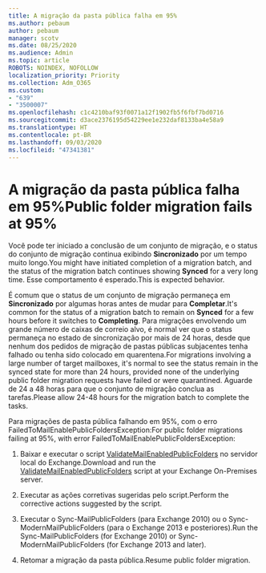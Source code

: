 ```yaml
---
title: A migração da pasta pública falha em 95%
ms.author: pebaum
author: pebaum
manager: scotv
ms.date: 08/25/2020
ms.audience: Admin
ms.topic: article
ROBOTS: NOINDEX, NOFOLLOW
localization_priority: Priority
ms.collection: Adm_O365
ms.custom:
- "639"
- "3500007"
ms.openlocfilehash: c1c4210baf93f0071a12f1902fb5f6fbf7bd0716
ms.sourcegitcommit: d3ace2376195d54229ee1e232daf8133ba4e58a9
ms.translationtype: HT
ms.contentlocale: pt-BR
ms.lasthandoff: 09/03/2020
ms.locfileid: "47341381"
---
```

# <a name="public-folder-migration-fails-at-95"></a><span data-ttu-id="bb4cf-102">A migração da pasta pública falha em 95%</span><span class="sxs-lookup"><span data-stu-id="bb4cf-102">Public folder migration fails at 95%</span></span>

<span data-ttu-id="bb4cf-103">Você pode ter iniciado a conclusão de um conjunto de migração, e o status do conjunto de migração continua exibindo **Sincronizado** por um tempo muito longo.</span><span class="sxs-lookup"><span data-stu-id="bb4cf-103">You might have initiated completion of a migration batch, and the status of the migration batch continues showing **Synced** for a very long time.</span></span> <span data-ttu-id="bb4cf-104">Esse comportamento é esperado.</span><span class="sxs-lookup"><span data-stu-id="bb4cf-104">This is expected behavior.</span></span>

<span data-ttu-id="bb4cf-105">É comum que o status de um conjunto de migração permaneça em **Sincronizado** por algumas horas antes de mudar para **Completar**.</span><span class="sxs-lookup"><span data-stu-id="bb4cf-105">It's common for the status of a migration batch to remain on **Synced** for a few hours before it switches to **Completing**.</span></span> <span data-ttu-id="bb4cf-106">Para migrações envolvendo um grande número de caixas de correio alvo, é normal ver que o status permaneça no estado de sincronização por mais de 24 horas, desde que nenhum dos pedidos de migração de pastas públicas subjacentes tenha falhado ou tenha sido colocado em quarentena.</span><span class="sxs-lookup"><span data-stu-id="bb4cf-106">For migrations involving a large number of target mailboxes, it's normal to see the status remain in the synced state for more than 24 hours, provided none of the underlying public folder migration requests have failed or were quarantined.</span></span> <span data-ttu-id="bb4cf-107">Aguarde de 24 a 48 horas para que o conjunto de migração conclua as tarefas.</span><span class="sxs-lookup"><span data-stu-id="bb4cf-107">Please allow 24-48 hours for the migration batch to complete the tasks.</span></span>

<span data-ttu-id="bb4cf-108">Para migrações de pasta pública falhando em 95%, com o erro FailedToMailEnablePublicFoldersException:</span><span class="sxs-lookup"><span data-stu-id="bb4cf-108">For public folder migrations failing at 95%, with error FailedToMailEnablePublicFoldersException:</span></span>

1. <span data-ttu-id="bb4cf-109">Baixar e executar o script [ValidateMailEnabledPublicFolders](https://aka.ms/ValidateMEPF) no servidor local do Exchange.</span><span class="sxs-lookup"><span data-stu-id="bb4cf-109">Download and run the [ValidateMailEnabledPublicFolders](https://aka.ms/ValidateMEPF) script at your Exchange On-Premises server.</span></span>

2. <span data-ttu-id="bb4cf-110">Executar as ações corretivas sugeridas pelo script.</span><span class="sxs-lookup"><span data-stu-id="bb4cf-110">Perform the corrective actions suggested by the script.</span></span>

3. <span data-ttu-id="bb4cf-111">Executar o Sync-MailPublicFolders (para Exchange 2010) ou o Sync-ModernMailPublicFolders (para o Exchange 2013 e posteriores).</span><span class="sxs-lookup"><span data-stu-id="bb4cf-111">Run the Sync-MailPublicFolders (for Exchange 2010) or Sync-ModernMailPublicFolders (for Exchange 2013 and later).</span></span>

4. <span data-ttu-id="bb4cf-112">Retomar a migração da pasta pública.</span><span class="sxs-lookup"><span data-stu-id="bb4cf-112">Resume public folder migration.</span></span>
